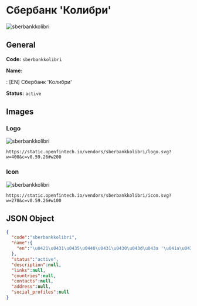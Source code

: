 
# Сбербанк 'Колибри' 
![sberbankkolibri](https://static.openfintech.io/vendors/sberbankkolibri/logo.svg?w=400&c=v0.59.26#w200)  

## General 
 
**Code:** `sberbankkolibri` 
 
**Name:** 
 
:	[EN] Сбербанк 'Колибри' 
 
**Status:** `active` 
 

## Images 

### Logo 
 
![sberbankkolibri](https://static.openfintech.io/vendors/sberbankkolibri/logo.svg?w=400&c=v0.59.26#w200)  

```
https://static.openfintech.io/vendors/sberbankkolibri/logo.svg?w=400&c=v0.59.26#w200
```  

### Icon 
 
![sberbankkolibri](https://static.openfintech.io/vendors/sberbankkolibri/icon.svg?w=278&c=v0.59.26#w100)  

```
https://static.openfintech.io/vendors/sberbankkolibri/icon.svg?w=278&c=v0.59.26#w100
```  

## JSON Object 

```json
{
  "code":"sberbankkolibri",
  "name":{
    "en":"\u0421\u0431\u0435\u0440\u0431\u0430\u043d\u043a '\u041a\u043e\u043b\u0438\u0431\u0440\u0438'"
  },
  "status":"active",
  "description":null,
  "links":null,
  "countries":null,
  "contacts":null,
  "address":null,
  "social_profiles":null
}
```  
